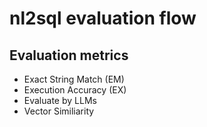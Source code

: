 # nl2sql evaluation flow

## Evaluation metrics

- Exact String Match (EM)
- Execution Accuracy (EX)
- Evaluate by LLMs
- Vector Similiarity
